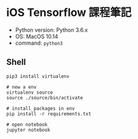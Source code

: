 # iOS Tensorflow 課程筆記

- Python version: Python 3.6.x
- OS: MacOS 10.14
- command: `python3`

## Shell

```
pip3 install virtualenv

# new a env
virtualenv source
source ./source/bin/activate

# install packages in env
pip install -r requirements.txt

# open notebook
jupyter notebook
```